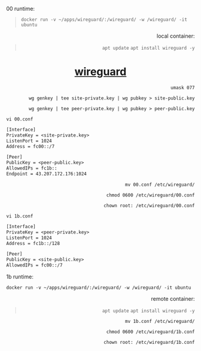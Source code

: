 00 runtime:
  
>```docker run -v ~/apps/wireguard/:/wireguard/ -w /wireguard/ -it ubuntu```
  
<span align="right">
  
  local container:
>```apt update```
>```apt install wireguard -y```

<span align="center">
  
  # [wireguard](https://ubuntu.com/server/docs/wireguard-vpn-introduction)

</span>

  ```umask 077```
  
  ```wg genkey | tee site-private.key | wg pubkey > site-public.key```
  
  ```wg genkey | tee peer-private.key | wg pubkey > peer-public.key```

</span>

```vi 00.conf```
```txt
[Interface]
PrivateKey = <site-private.key>
ListenPort = 1024
Address = fc00::/7

[Peer]
PublicKey = <peer-public.key>
AllowedIPs = fc1b::
Endpoint = 43.207.172.176:1024
```
<span align="right">
  
  ```mv 00.conf /etc/wireguard/```

  ```chmod 0600 /etc/wireguard/00.conf```

  ```chown root: /etc/wireguard/00.conf```

</span>

```vi 1b.conf```
```txt
[Interface]
PrivateKey = <peer-private.key>
ListenPort = 1024
Address = fc1b::/128

[Peer]
PublicKey = <site-public.key>
AllowedIPs = fc00::/7
```

1b runtime:

```docker run -v ~/apps/wireguard/:/wireguard/ -w /wireguard/ -it ubuntu```

<span align="right">
  
  remote container:
>```apt update```
>```apt install wireguard -y```

  
  ```mv 1b.conf /etc/wireguard/```

  ```chmod 0600 /etc/wireguard/1b.conf```

  ```chown root: /etc/wireguard/1b.conf```
</span>
